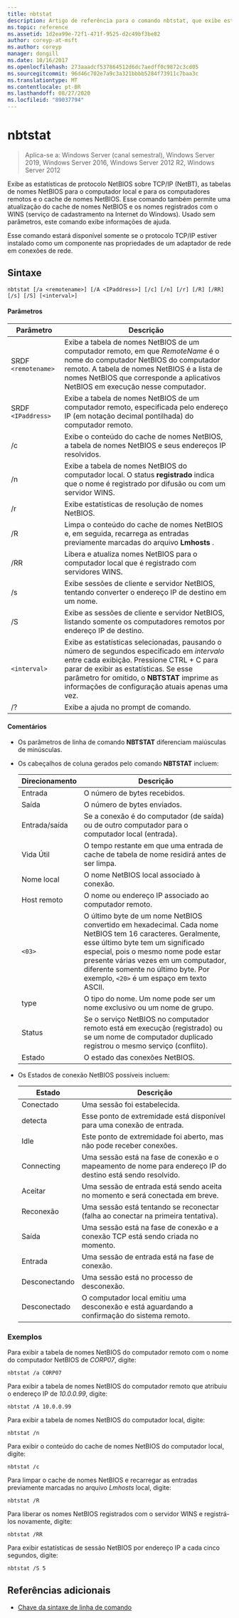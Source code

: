 ```yaml
---
title: nbtstat
description: Artigo de referência para o comando nbtstat, que exibe estatísticas de protocolo NetBIOS sobre TCP/IP (NetBT), tabelas de nomes NetBIOS para o computador local e computadores remotos e o cache de nomes NetBIOS.
ms.topic: reference
ms.assetid: 1d2ea99e-72f1-471f-9525-d2c49bf3be82
author: coreyp-at-msft
ms.author: coreyp
manager: dongill
ms.date: 10/16/2017
ms.openlocfilehash: 273aaadcf537864512d6dc7aedff0c9872c3cd05
ms.sourcegitcommit: 96d46c702e7a9c3a321bbbb5284f73911c7baa3c
ms.translationtype: MT
ms.contentlocale: pt-BR
ms.lasthandoff: 08/27/2020
ms.locfileid: "89037794"
---
```

# <a name="nbtstat"></a>nbtstat

> Aplica-se a: Windows Server (canal semestral), Windows Server 2019, Windows Server 2016, Windows Server 2012 R2, Windows Server 2012

Exibe as estatísticas de protocolo NetBIOS sobre TCP/IP (NetBT), as tabelas de nomes NetBIOS para o computador local e para os computadores remotos e o cache de nomes NetBIOS. Esse comando também permite uma atualização do cache de nomes NetBIOS e os nomes registrados com o WINS (serviço de cadastramento na Internet do Windows). Usado sem parâmetros, este comando exibe informações de ajuda.

Esse comando estará disponível somente se o protocolo TCP/IP estiver instalado como um componente nas propriedades de um adaptador de rede em conexões de rede.

## <a name="syntax"></a>Sintaxe

```
nbtstat [/a <remotename>] [/A <IPaddress>] [/c] [/n] [/r] [/R] [/RR] [/s] [/S] [<interval>]
```

#### <a name="parameters"></a>Parâmetros

| Parâmetro | Descrição |
| --------- | ----------- |
| SRDF `<remotename>` | Exibe a tabela de nomes NetBIOS de um computador remoto, em que *RemoteName* é o nome do computador NetBIOS do computador remoto. A tabela de nomes NetBIOS é a lista de nomes NetBIOS que corresponde a aplicativos NetBIOS em execução nesse computador. |
| SRDF `<IPaddress>` | Exibe a tabela de nomes NetBIOS de um computador remoto, especificada pelo endereço IP (em notação decimal pontilhada) do computador remoto. |
| /c | Exibe o conteúdo do cache de nomes NetBIOS, a tabela de nomes NetBIOS e seus endereços IP resolvidos. |
| /n | Exibe a tabela de nomes NetBIOS do computador local. O status **registrado** indica que o nome é registrado por difusão ou com um servidor WINS. |
| /r | Exibe estatísticas de resolução de nomes NetBIOS. |
| /R | Limpa o conteúdo do cache de nomes NetBIOS e, em seguida, recarrega as entradas previamente marcadas do arquivo **Lmhosts** . |
| /RR | Libera e atualiza nomes NetBIOS para o computador local que é registrado com servidores WINS. |
| /s | Exibe sessões de cliente e servidor NetBIOS, tentando converter o endereço IP de destino em um nome. |
| /S | Exibe as sessões de cliente e servidor NetBIOS, listando somente os computadores remotos por endereço IP de destino. |
| `<interval>` | Exibe as estatísticas selecionadas, pausando o número de segundos especificado em *intervalo* entre cada exibição. Pressione CTRL + C para parar de exibir as estatísticas. Se esse parâmetro for omitido, o **NBTSTAT** imprime as informações de configuração atuais apenas uma vez. |
| /? | Exibe a ajuda no prompt de comando. |

#### <a name="remarks"></a>Comentários

- Os parâmetros de linha de comando **NBTSTAT** diferenciam maiúsculas de minúsculas.

- Os cabeçalhos de coluna gerados pelo comando **NBTSTAT** incluem:

    | Direcionamento | Descrição |
    | ------- | ----------- |
    | Entrada | O número de bytes recebidos. |
    | Saída | O número de bytes enviados. |
    | Entrada/saída | Se a conexão é do computador (de saída) ou de outro computador para o computador local (entrada). |
    | Vida Útil | O tempo restante em que uma entrada de cache de tabela de nome residirá antes de ser limpa. |
    | Nome local | O nome NetBIOS local associado à conexão. |
    | Host remoto | O nome ou endereço IP associado ao computador remoto. |
    | `<03>` | O último byte de um nome NetBIOS convertido em hexadecimal. Cada nome NetBIOS tem 16 caracteres. Geralmente, esse último byte tem um significado especial, pois o mesmo nome pode estar presente várias vezes em um computador, diferente somente no último byte. Por exemplo, `<20>` é um espaço em texto ASCII. |
    | type | O tipo do nome. Um nome pode ser um nome exclusivo ou um nome de grupo. |
    | Status | Se o serviço NetBIOS no computador remoto está em execução (registrado) ou se um nome de computador duplicado registrou o mesmo serviço (conflito). |
    | Estado | O estado das conexões NetBIOS. |

- Os Estados de conexão NetBIOS possíveis incluem:

    | Estado | Descrição |
    | ------- | ----------- |
    | Conectado | Uma sessão foi estabelecida. |
    | detecta | Esse ponto de extremidade está disponível para uma conexão de entrada. |
    | Idle | Este ponto de extremidade foi aberto, mas não pode receber conexões. |
    | Connecting | Uma sessão está na fase de conexão e o mapeamento de nome para endereço IP do destino está sendo resolvido. |
    | Aceitar | Uma sessão de entrada está sendo aceita no momento e será conectada em breve. |
    | Reconexão | Uma sessão está tentando se reconectar (falha ao conectar na primeira tentativa). |
    | Saída | Uma sessão está na fase de conexão e a conexão TCP está sendo criada no momento. |
    | Entrada | Uma sessão de entrada está na fase de conexão. |
    | Desconectando | Uma sessão está no processo de desconexão. |
    | Desconectado | O computador local emitiu uma desconexão e está aguardando a confirmação do sistema remoto. |

### <a name="examples"></a>Exemplos

Para exibir a tabela de nomes NetBIOS do computador remoto com o nome do computador NetBIOS de *CORP07*, digite:

```
nbtstat /a CORP07
```

Para exibir a tabela de nomes NetBIOS do computador remoto que atribuiu o endereço IP de *10.0.0.99*, digite:

```
nbtstat /A 10.0.0.99
```

Para exibir a tabela de nomes NetBIOS do computador local, digite:

```
nbtstat /n
```

Para exibir o conteúdo do cache de nomes NetBIOS do computador local, digite:

```
nbtstat /c
```

Para limpar o cache de nomes NetBIOS e recarregar as entradas previamente marcadas no arquivo *Lmhosts* local, digite:

```
nbtstat /R
```

Para liberar os nomes NetBIOS registrados com o servidor WINS e registrá-los novamente, digite:

```
nbtstat /RR
```

Para exibir estatísticas de sessão NetBIOS por endereço IP a cada cinco segundos, digite:

```
nbtstat /S 5
```

## <a name="additional-references"></a>Referências adicionais

- [Chave da sintaxe de linha de comando](command-line-syntax-key.md)
